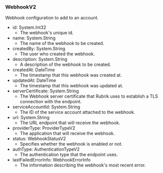 ### WebhookV2
Webhook configuration to add to an account.

- id: System.Int32
  - The webhook's unique id.
- name: System.String
  - The name of the webhook to be created.
- createdBy: System.String
  - The user who created the webhook.
- description: System.String
  - A description of the webhook to be created.
- createdAt: DateTime
  - The timestamp that this webhook was created at.
- updatedAt: DateTime
  - The timestamp that this webhook was updated at.
- serverCertificate: System.String
  - The Webhook server certificate that Rubrik uses to establish a TLS connection with the endpoint.
- serviceAccountId: System.String
  - The ID of the service account attached to the webhook.
- url: System.String
  - The URL endpoint that will receive the webhook.
- providerType: ProviderTypeV2
  - The application that will receive the webhook.
- status: WebhookStatusV2
  - Specifies whether the webhook is enabled or not.
- authType: AuthenticationTypeV2
  - The authentication type that the endpoint uses.
- lastFailedErrorInfo: WebhookErrorInfo
  - The information describing the webhook's most recent error.
